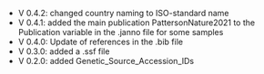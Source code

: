 - V 0.4.2: changed country naming to ISO-standard name
- V 0.4.1: added the main publication PattersonNature2021 to the Publication variable in the .janno file for some samples
- V 0.4.0: Update of references in the .bib file
- V 0.3.0: added a .ssf file
- V 0.2.0: added Genetic_Source_Accession_IDs
